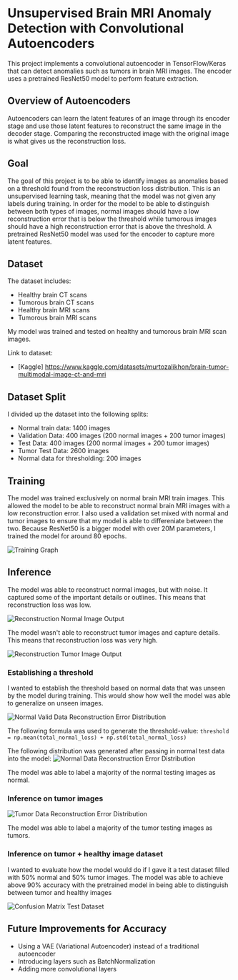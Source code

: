 # Unsupervised Brain MRI Anomaly Detection with Convolutional Autoencoders

This project implements a convolutional autoencoder in TensorFlow/Keras that can detect anomalies such as tumors in brain MRI images. The encoder uses a pretrained ResNet50 model to perform feature extraction.

## Overview of Autoencoders
Autoencoders can learn the latent features of an image through its encoder stage and use those latent features to reconstruct the same image in the decoder stage. Comparing the reconstructed image with the original image is what gives us the reconstruction loss.

## Goal
The goal of this project is to be able to identify images as anomalies based on a threshold found from the reconstruction loss distribution. This is an unsupervised learning task, meaning that the model was not given any labels during training. In order for the model to be able to distinguish between both types of images, normal images should have a low reconstruction error that is below the threshold while tumorous images should have a high reconstruction error that is above the threshold. A pretrained ResNet50 model was used for the encoder to capture more latent features.

## Dataset

The dataset includes:
- Healthy brain CT scans
- Tumorous brain CT scans
- Healthy brain MRI scans
- Tumorous brain MRI scans

My model was trained and tested on healthy and tumorous brain MRI scan images.

Link to dataset:
- [Kaggle] https://www.kaggle.com/datasets/murtozalikhon/brain-tumor-multimodal-image-ct-and-mri

## Dataset Split
I divided up the dataset into the following splits:
- Normal train data: 1400 images
- Validation Data: 400 images (200 normal images + 200 tumor images)
- Test Data: 400 images (200 normal images + 200 tumor images)
- Tumor Test Data: 2600 images
- Normal data for thresholding: 200 images

## Training
The model was trained exclusively on normal brain MRI train images. This allowed the model to be able to reconstruct normal brain MRI images with a low reconstruction error. I also used a validation set mixed with normal and tumor images to ensure that my model is able to differeniate between the two. Because ResNet50 is a bigger model with over 20M parameters, I trained the model for around 80 epochs.

![Training Graph](assets/train_results.png)

## Inference
The model was able to reconstruct normal images, but with noise. It captured some of the important details or outlines. This means that reconstruction loss was low. 

![Reconstruction Normal Image Output](assets/reconstruction_normal_img.png)

The model wasn't able to reconstruct tumor images and capture details. This means that reconstruction loss was very high.

![Reconstruction Tumor Image Output](assets/reconstruction_tumor_img.png)

### Establishing a threshold

I wanted to establish the threshold based on normal data that was unseen by the model during training. This would show how well the model was able to generalize on unseen images.

![Normal Valid Data Reconstruction Error Distribution](assets/normal_valid_loss_distribution.png)

The following formula was used to generate the threshold-value: `threshold = np.mean(total_normal_loss) + np.std(total_normal_loss)`

The following distribution was generated after passing in normal test data into the model:
![Normal Data Reconstruction Error Distribution](assets/normal_test_loss_distribution.png)

The model was able to label a majority of the normal testing images as normal.

### Inference on tumor images

![Tumor Data Reconstruction Error Distribution](assets/tumor_loss_distribution.png)

The model was able to label a majority of the tumor testing images as tumors.

### Inference on tumor + healthy image dataset

I wanted to evaluate how the model would do if I gave it a test dataset filled with 50% normal and 50% tumor images. The model was able to achieve above 90% accuracy with the pretrained model in being able to distinguish between tumor and healthy images

![Confusion Matrix Test Dataset](assets/cm_test_data.png)

## Future Improvements for Accuracy
- Using a VAE (Variational Autoencoder) instead of a traditional autoencoder
- Introducing layers such as BatchNormalization
- Adding more convolutional layers
